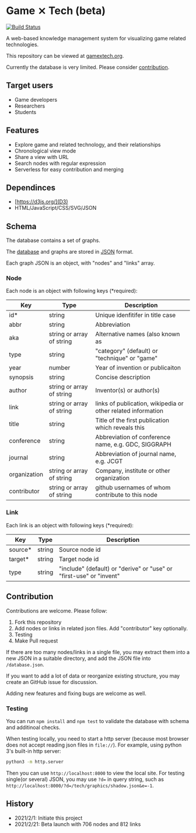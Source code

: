 # Game ⨯ Tech (beta)

[![Build Status](https://travis-ci.org/miloyip/gamextech.svg?branch=main)](https://travis-ci.org/miloyip/gamextech)

A web-based knowledge management system for visualizing game related technologies.

This repository can be viewed at [gamextech.org](http://gamextech.org/).

Currently the database is very limited. Please consider [contribution](#contribution).

## Target users

* Game developers
* Researchers
* Students

## Features

* Explore game and related technology, and their relationships
* Chronological view mode
* Share a view with URL
* Search nodes with regular expression
* Serverless for easy contribution and merging

## Dependinces

* [https://d3js.org/](D3)
* HTML/JavaScript/CSS/SVG/JSON

## Schema

The database contains a set of graphs.

The [database](database.json) and graphs are stored in [JSON](https://www.json.org/json-en.html) format.

Each graph JSON is an object, with "nodes" and "links" array.

### Node

Each node is an object with following keys (*required):

| Key         | Type                      | Description                                                  |
| ----------- | ------------------------- | ------------------------------------------------------------ |
| id*         | string                    | Unique idenfitifer in title case                             |
| abbr        | string                    | Abbreviation                                                 |
| aka         | string or array of string | Alternative names (also known as                             |
| type        | string                    | "category" (default) or "technique" or "game"                |
| year        | number                    | Year of invention or publicaiton                             |
| synopsis    | string                    | Concise description                                          |
| author      | string or array of string | Inventor(s) or author(s)                                     |
| link        | string or array of string | links of publication, wikipedia or other related information | 
| title       | string                    | Title of the first publication which reveals this            | 
| conference  | string                    | Abbreviation of conference name, e.g. GDC, SIGGRAPH          |
| journal     | string                    | Abbreviation of journal name, e.g. JCGT                      |
| organization| string or array of string | Company, institute or other organization                     |
| contributor | string or array of string | github usernames of whom contribute to this node             | 

### Link

Each link is an object with following keys (*required):

| Key       | Type     | Description                     |  
| --------- | -------- | ------------------------------- |  
| source*   | string   | Source node id                  |  
| target*   | string   | Target node id                  |  
| type      | string   | "include" (default) or "derive" or "use" or "first-use" or "invent" |  

## Contribution

Contributions are welcome. Please follow:

1. Fork this repository
2. Add nodes or links in related json files. Add "contributor" key optionally.
3. Testing
4. Make Pull request

If there are too many nodes/links in a single file, you may extract them into a new JSON in a suitable directory,
and add the JSON file into `/database.json`.

If you want to add a lot of data or reorganize existing structure, you may create an GitHub issue for discussion.

Adding new features and fixing bugs are welcome as well.

### Testing

You can run `npm install` and `npm test` to validate the database with schema and additinoal checks.

When testing locally, you need to start a http server
(because most browser does not accept reading json files in `file://`).
For example, using python 3's built-in http server:

~~~bash
python3 -m http.server
~~~

Then you can use `http://localhost:8000` to view the local site.
For testing single(or several) JSON, you may use `?d=` in query string, such as `http://localhost:8000/?d=/tech/graphics/shadow.json&e=-1`.

## History

* 2021/2/1: Initiate this project
* 2021/2/21: Beta launch with 706 nodes and 812 links

